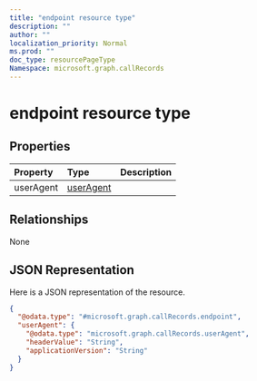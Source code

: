 ```yaml
---
title: "endpoint resource type"
description: ""
author: ""
localization_priority: Normal
ms.prod: ""
doc_type: resourcePageType
Namespace: microsoft.graph.callRecords
---
```



# endpoint resource type



## Properties
|Property|Type|Description|
|:---|:---|:---|
|userAgent|[userAgent](../resources/callRecords-userAgent.md)||

## Relationships
None

## JSON Representation
Here is a JSON representation of the resource.
<!-- {
  "blockType": "resource",
  "@odata.type": "microsoft.graph.callRecords.endpoint"
}
-->
``` json
{
  "@odata.type": "#microsoft.graph.callRecords.endpoint",
  "userAgent": {
    "@odata.type": "microsoft.graph.callRecords.userAgent",
    "headerValue": "String",
    "applicationVersion": "String"
  }
}
```

